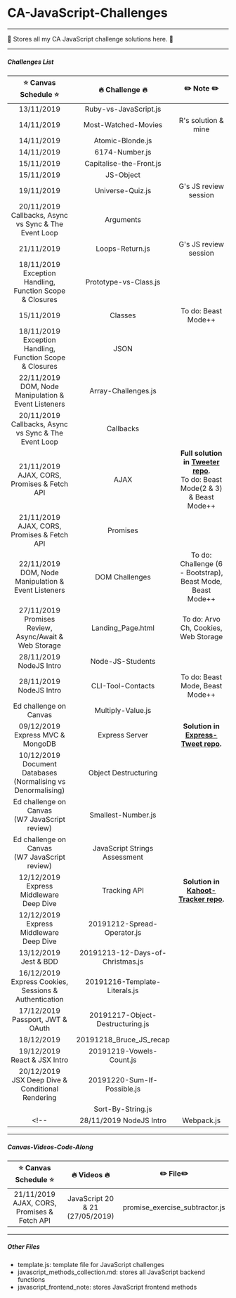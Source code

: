 # CA-JavaScript-Challenges

---
:whale: Stores all my CA JavaScript challenge solutions here. :whale: 

---
##### Challenges List

|:star: Canvas Schedule :star:|     :fire: Challenge :fire:     |   :pencil2: Note :pencil2:       | 
|:----------------------------:|:-------------------------------:|:-------------------------------:|
|13/11/2019            |       Ruby-vs-JavaScript.js     |                                         |
|14/11/2019            |       Most-Watched-Movies       |        R's solution & mine              |
|14/11/2019            |       Atomic-Blonde.js          |                                         |
|14/11/2019            |       6174-Number.js            |                                         |
|15/11/2019            |       Capitalise-the-Front.js   |                                         |
|15/11/2019            |       JS-Object                 |                                         |
|19/11/2019            |       Universe-Quiz.js          |        G's JS review session            |
|20/11/2019</br>Callbacks, Async vs Sync & The Event Loop|Arguments|                               |
|21/11/2019            |       Loops-Return.js           |        G's JS review session            |
|18/11/2019</br>Exception Handling, Function Scope & Closures| Prototype-vs-Class.js|              |
|15/11/2019            |       Classes                   |        To do: Beast Mode++              |
|18/11/2019</br>Exception Handling, Function Scope & Closures|       JSON   |                      |
|22/11/2019</br>DOM, Node Manipulation & Event Listeners|Array-Challenges.js|                      |
|20/11/2019</br>Callbacks, Async vs Sync & The Event Loop|Callbacks|                               |
|21/11/2019</br>AJAX, CORS, Promises & Fetch API|AJAX        |__Full solution in [Tweeter repo](https://github.com/EllieChen-Git/Tweeter).__</br>To do: Beast Mode(2 & 3) & Beast Mode++                              |         
|21/11/2019</br>AJAX, CORS, Promises & Fetch API|Promises    |                                     |    
|22/11/2019</br>DOM, Node Manipulation & Event Listeners|DOM Challenges|To do: Challenge (6 - Bootstrap), Beast Mode, Beast Mode++                                                                                 |   
|27/11/2019</br>Promises Review, Async/Await & Web Storage|Landing_Page.html|To do: Arvo Ch, Cookies, Web Storage| 
|28/11/2019 NodeJS Intro|Node-JS-Students|                                                         |
|28/11/2019 NodeJS Intro|CLI-Tool-Contacts|To do: Beast Mode, Beast Mode++                         |
|Ed challenge on Canvas |Multiply-Value.js|                                                        |
|09/12/2019 Express MVC & MongoDB|Express Server|__Solution in [Express-Tweet repo](https://github.com/EllieChen-Git/Express-Tweet).__                                                                    | 
|10/12/2019</br>Document Databases (Normalising vs Denormalising)|Object Destructuring|            |
|Ed challenge on Canvas<br>(W7 JavaScript review) |Smallest-Number.js|                             |
|Ed challenge on Canvas<br>(W7 JavaScript review) |JavaScript Strings Assessment |                 |
|12/12/2019<br>Express Middleware Deep Dive|Tracking API|__Solution in [Kahoot-Tracker repo](https://github.com/EllieChen-Git/Kahoot-Tracker).__                                                                   |
|12/12/2019<br>Express Middleware Deep Dive|20191212-Spread-Operator.js|                           |
|13/12/2019 Jest & BDD|20191213-12-Days-of-Christmas.js|                                           |
|16/12/2019<br>Express Cookies, Sessions & Authentication|20191216-Template-Literals.js|           |
|17/12/2019 Passport, JWT & OAuth|20191217-Object-Destructuring.js|                                |
|18/12/2019|20191218_Bruce_JS_recap|           |  file in source_code_lesson                       |
|19/12/2019 React & JSX Intro|20191219-Vowels-Count.js|           |                                |
|20/12/2019<br>JSX Deep Dive & Conditional Rendering|20191220-Sum-If-Possible.js|                | |
||Sort-By-String.js||
<!-- |28/11/2019 NodeJS Intro|Webpack.js|__To do__(We haven't learnt Webpack. Will do this one later.)  |             -->
---

##### Canvas-Videos-Code-Along

|    :star: Canvas Schedule :star:     |       :fire: Videos :fire:      |   :pencil2: File:pencil2:      | 
|:------------------------------------:|:-------------------------------:|:------------------------------:|
| 21/11/2019 AJAX, CORS, Promises & Fetch API| JavaScript 20 & 21 (27/05/2019) | promise_exercise_subtractor.js |


---
##### Other Files

- template.js: template file for JavaScript challenges
- javascript_methods_collection.md: stores all JavaScript backend functions
- javascript_frontend_note: stores JavaScript frontend methods
